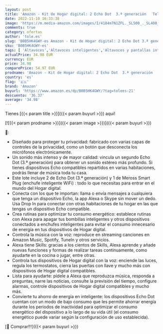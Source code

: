 ```yaml
---
layout: post
title: 'Amazon - Kit de Hogar digital: 2 Echo Dot  3.ª generación   Tela de color antracita + Meross enchufe inteligente WiFi | Convierte tu casa en un Hogar digital y optimiza tu consumo energético'
date: 2022-11-10 16:33:38
image: 'https://m.media-amazon.com/images/I/4184m7N1ZFL._SL500_._SL400_.jpg'
comments: true
category: ofertas
author: 'tole.es'
slug: 'B0B5HK4GWY-es Amazon - Kit de Hogar digital: 2 Echo Dot 3.ª generación...'
sku: 'B0B5HK4GWY-es'
tags: [ 'Altavoces','Altavoces inteligentes','Altavoces y pantallas inteligentes Echo','Dispositivos Amazon','Dispositivos Amazon y Accesorios','Electrónica','Equipos de audio y Hi-Fi','Paquetes de dispositivos','amazon','enchufe','inteligente','🇪🇸', ]
actualPrice: 34.98 EUR
currency: EUR
price: 34.98
comparePrice: 54.97 EUR
prodname: 'Amazon - Kit de Hogar digital: 2 Echo Dot  3.ª generación   Tela de color antracita + Meross enchufe inteligente WiFi | Convierte tu casa en un Hogar digital y optimiza tu consumo energético'
country: 'es'
flag: '🇪🇸'
brand: 'Amazon'
buyurl: 'https://www.amazon.es/dp/B0B5HK4GWY/?tag=tolees-21'
descuento: '36.37'
average: '34.98'
---
```


Tienes [{{< param title >}}]({{< param buyurl >}}) aqui!

[![{{< param prodname >}}]({{< param image >}})]({{< param buyurl >}})

🔎:

- Diseñado para proteger tu privacidad: fabricado con varias capas de controles de la privacidad, como un botón que desconecta los micrófonos electrónicamente.
- Un sonido más intenso y de mayor calidad: vincula un segundo Echo Dot (3.ª generación) para obtener un sonido estéreo más profundo. Si tienes dispositivos Echo compatibles repartidos en varias habitaciones, podrás llenar de música toda tu casa.
- Este lote incluye 2 de Echo Dot (3.ª generación) y 1 de Meross Smart Plug (enchufe inteligente WiFi) : todo lo que necesitas para entrar en el mundo del Hogar digital.
- Conecta con los que te importan: llama o envía mensajes a cualquiera que tenga un dispositivo Echo, la app Alexa o Skype sin mover un dedo. Usa Drop In para conectar con otras habitaciones de tu hogar en las que tengas un dispositivo Echo compatible.
- Crea rutinas para optimizar tu consumo energético: establece rutinas con Alexa para apagar tus bombillas inteligentes y otros dispositivos conectados a enchufes inteligentes para evitar el consumo innecesario de energía en tus dispositivos de Hogar digital.
- Controla la música con la voz: reproduce en streaming canciones en Amazon Music, Spotify, TuneIn y otros servicios.
- Alexa tiene Skills: gracias a los cientos de Skills, Alexa aprende y añade nuevas funciones y formas de realizar tareas continuamente, como ayudarte en la cocina o jugar, entre otras.
- Controla tus dispositivos de Hogar digital con la voz: enciende las luces, regula los termostatos, cierra las puertas con llave y mucho más con dispositivos de Hogar digital compatibles.
- Lista para ayudarte: pídele a Alexa que reproduzca música, responda a preguntas, narre las noticias, consulte la previsión del tiempo, configure alarmas, controle dispositivos de Hogar digital compatibles y mucho más.
- Convierte tu ahorro de energía en inteligente: los dispositivos Echo Dot cuentan con un modo de bajo consumo que les permite ahorrar energía durante los periodos de inactividad para optimizar el consumo energético del dispositivo a lo largo de su vida útil (el consumo energético puede variar según la configuración de uso establecida).

[🛒 Comprar!!!]({{< param buyurl >}})
